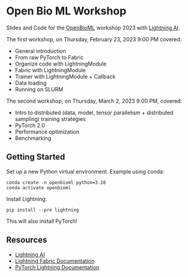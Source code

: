 # Open Bio ML Workshop

Slides and Code for the [OpenBioML](https://openbioml.org/) workshop 2023 with [Lightning AI](https://lightning.ai).

The first workshop, on Thursday, February 23, 2023 9:00 PM covered:
- General introduction
- From raw PyTorch to Fabric
- Organize code with LightningModule
- Fabric with LightningModule
- Trainer with LightningModule + Callback
- Data loading
- Running on SLURM

The second workshop, on Thursday, March 2, 2023 9:00 PM, covered:
- Intro to distributed (data, model, tensor parallelism + distributed sampling) training strategies
- PyTorch 2.0
- Performance optimization
- Benchmarking


## Getting Started

Set up a new Python virtual environment. Example using conda:

```
conda create -n openbioml python=3.10
conda activate openbioml
```

Install Lightning:

```
pip install --pre lightning
```

This will also install PyTorch!


## Resources

- [Lightning AI](https://lightning.ai)
- [Lightning Fabric Documentation](https://pytorch-lightning.readthedocs.io/en/latest/fabric/fabric.html)
- [PyTorch Lightning Documentation](https://pytorch-lightning.readthedocs.io/en/latest/)
